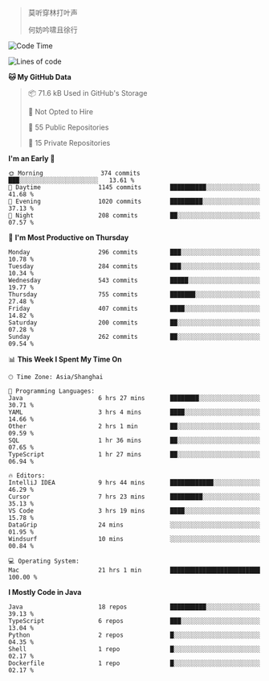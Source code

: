 > 莫听穿林打叶声
> 
> 何妨吟啸且徐行

<!-- ![Github Stats](https://github-readme-stats.vercel.app/api?username=catch6&count_private=true&show_icons=true&theme=gruvbox) -->

<!-- ![Top Langs](https://github-readme-stats.vercel.app/api/top-langs/?username=catch6&layout=compact) -->

<!--START_SECTION:waka-->
![Code Time](http://img.shields.io/badge/Code%20Time-2%2C168%20hrs%208%20mins-blue)

![Lines of code](https://img.shields.io/badge/From%20Hello%20World%20I%27ve%20Written-9.4%20million%20lines%20of%20code-blue)

**🐱 My GitHub Data** 

> 📦 71.6 kB Used in GitHub's Storage 
 > 
> 🚫 Not Opted to Hire
 > 
> 📜 55 Public Repositories 
 > 
> 🔑 15 Private Repositories 
 > 
**I'm an Early 🐤** 

```text
🌞 Morning                374 commits         ███░░░░░░░░░░░░░░░░░░░░░░   13.61 % 
🌆 Daytime                1145 commits        ██████████░░░░░░░░░░░░░░░   41.68 % 
🌃 Evening                1020 commits        █████████░░░░░░░░░░░░░░░░   37.13 % 
🌙 Night                  208 commits         ██░░░░░░░░░░░░░░░░░░░░░░░   07.57 % 
```
📅 **I'm Most Productive on Thursday** 

```text
Monday                   296 commits         ███░░░░░░░░░░░░░░░░░░░░░░   10.78 % 
Tuesday                  284 commits         ███░░░░░░░░░░░░░░░░░░░░░░   10.34 % 
Wednesday                543 commits         █████░░░░░░░░░░░░░░░░░░░░   19.77 % 
Thursday                 755 commits         ███████░░░░░░░░░░░░░░░░░░   27.48 % 
Friday                   407 commits         ████░░░░░░░░░░░░░░░░░░░░░   14.82 % 
Saturday                 200 commits         ██░░░░░░░░░░░░░░░░░░░░░░░   07.28 % 
Sunday                   262 commits         ██░░░░░░░░░░░░░░░░░░░░░░░   09.54 % 
```


📊 **This Week I Spent My Time On** 

```text
🕑︎ Time Zone: Asia/Shanghai

💬 Programming Languages: 
Java                     6 hrs 27 mins       ████████░░░░░░░░░░░░░░░░░   30.71 % 
YAML                     3 hrs 4 mins        ████░░░░░░░░░░░░░░░░░░░░░   14.66 % 
Other                    2 hrs 1 min         ██░░░░░░░░░░░░░░░░░░░░░░░   09.59 % 
SQL                      1 hr 36 mins        ██░░░░░░░░░░░░░░░░░░░░░░░   07.65 % 
TypeScript               1 hr 27 mins        ██░░░░░░░░░░░░░░░░░░░░░░░   06.94 % 

🔥 Editors: 
IntelliJ IDEA            9 hrs 44 mins       ████████████░░░░░░░░░░░░░   46.29 % 
Cursor                   7 hrs 23 mins       █████████░░░░░░░░░░░░░░░░   35.13 % 
VS Code                  3 hrs 19 mins       ████░░░░░░░░░░░░░░░░░░░░░   15.78 % 
DataGrip                 24 mins             ░░░░░░░░░░░░░░░░░░░░░░░░░   01.95 % 
Windsurf                 10 mins             ░░░░░░░░░░░░░░░░░░░░░░░░░   00.84 % 

💻 Operating System: 
Mac                      21 hrs 1 min        █████████████████████████   100.00 % 
```

**I Mostly Code in Java** 

```text
Java                     18 repos            ██████████░░░░░░░░░░░░░░░   39.13 % 
TypeScript               6 repos             ███░░░░░░░░░░░░░░░░░░░░░░   13.04 % 
Python                   2 repos             █░░░░░░░░░░░░░░░░░░░░░░░░   04.35 % 
Shell                    1 repo              █░░░░░░░░░░░░░░░░░░░░░░░░   02.17 % 
Dockerfile               1 repo              █░░░░░░░░░░░░░░░░░░░░░░░░   02.17 % 
```




<!--END_SECTION:waka-->
